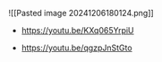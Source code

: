 ![[Pasted image 20241206180124.png]]
- https://youtu.be/KXq065YrpiU


- https://youtu.be/qgzpJnStGto
